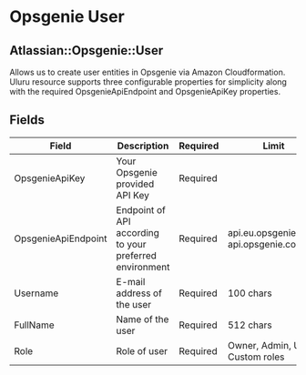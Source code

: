# Opsgenie User

## Atlassian::Opsgenie::User

Allows us to create user entities in Opsgenie via Amazon Cloudformation. <br>
Uluru resource supports three configurable properties for simplicity along with the required OpsgenieApiEndpoint and OpsgenieApiKey properties.

## Fields

| Field               	| Description                                             	| Required 	| Limit                                                                      	|
|---------------------	|---------------------------------------------------------	|----------	|----------------------------------------------------------------------------	|
| OpsgenieApiKey      	| Your Opsgenie provided API Key                          	| Required 	|                                                                            	|
| OpsgenieApiEndpoint 	| Endpoint of API according to your preferred environment 	| Required 	| api.eu.opsgenie.com, api.opsgenie.com 	|
| Username            	| E-mail address of the user                              	| Required 	| 100 chars                                                                  	|
| FullName            	| Name of the user                                        	| Required 	| 512 chars                                                                  	|
| Role                	| Role of user                                            	| Required 	| Owner, Admin, User, Custom roles   	|
